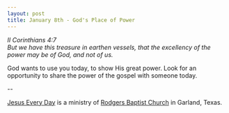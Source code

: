 ```yaml
---
layout: post
title: January 8th - God's Place of Power
---
```


_II Corinthians 4:7  
But we have this treasure in earthen vessels, that the excellency of
the power may be of God, and not of us._

God wants to use you today, to show His great power. Look for an
opportunity to share the power of the gospel with someone today.

 --

<a href=http://jesuseveryday.net>Jesus Every Day</a> is a ministry of <a href=http://rodgersbaptist.net>Rodgers Baptist Church</a> in Garland, Texas.
